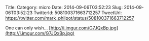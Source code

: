 Title: 
Category: micro
Date: 2014-09-06T03:52:23
Slug: 2014-09-06T03:52:23
TwitterId: 508100371663712257
TweetUrl: https://twitter.com/mark_philpot/status/508100371663712257

One can only wish... [http://i.imgur.com/G7JQxBp.jpg](http://i.imgur.com/G7JQxBp.jpg)